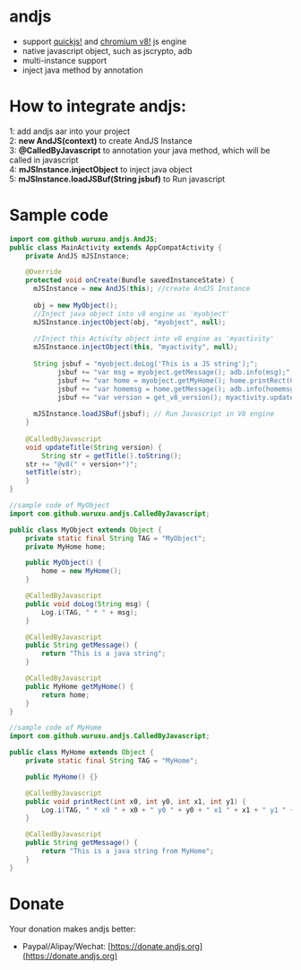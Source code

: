 # andjs

 - support [quickjs!](https://bellard.org/quickjs/) and [chromium v8!](https://chromium.googlesource.com/v8/) js engine 
 - native javascript object, such as jscrypto, adb
 - multi-instance support
 - inject java method by annotation
 

# How to integrate andjs:         
1: add andjs aar into your project                 
2: **new AndJS(context)** to create AndJS Instance              
3: **@CalledByJavascript** to annotation your java method, which will be called in javascript              
4: **mJSInstance.injectObject** to inject java object             
5: **mJSInstance.loadJSBuf(String jsbuf)** to Run javascript             

# Sample code 
```java
import com.github.wuruxu.andjs.AndJS;
public class MainActivity extends AppCompatActivity {
    private AndJS mJSInstance;

    @Override
    protected void onCreate(Bundle savedInstanceState) {
      mJSInstance = new AndJS(this); //create AndJS Instance
      
      obj = new MyObject();
      //Inject java object into v8 engine as 'myobject'
      mJSInstance.injectObject(obj, "myobject", null);
      
      //Inject this Activity object into v8 engine as 'myactivity'
      mJSInstance.injectObject(this, "myactivity", null);
      
      String jsbuf = "myobject.doLog('This is a JS string');";
			jsbuf += "var msg = myobject.getMessage(); adb.info(msg);";
			jsbuf += "var home = myobject.getMyHome(); home.printRect(0, 0, 512, 512);";
			jsbuf += "var homemsg = home.getMessage(); adb.info(homemsg);";
			jsbuf += "var version = get_v8_version(); myactivity.updateTitle(version);";
        
      mJSInstance.loadJSBuf(jsbuf); // Run Javascript in V8 engine
    }
    
    @CalledByJavascript
    void updateTitle(String version) {
    	String str = getTitle().toString();
	str += "@v8(" + version+")";
	setTitle(str);
    }
}

//sample code of MyObject
import com.github.wuruxu.andjs.CalledByJavascript;

public class MyObject extends Object {
	private static final String TAG = "MyObject";
	private MyHome home;

	public MyObject() {
		home = new MyHome();
	}

	@CalledByJavascript
	public void doLog(String msg) {
		Log.i(TAG, " * " + msg);
	}

	@CalledByJavascript
	public String getMessage() {
		return "This is a java string";
	}

	@CalledByJavascript
	public MyHome getMyHome() {
		return home;
	}
}

//sample code of MyHome
import com.github.wuruxu.andjs.CalledByJavascript;

public class MyHome extends Object {
	private static final String TAG = "MyHome";

	public MyHome() {}

	@CalledByJavascript
	public void printRect(int x0, int y0, int x1, int y1) {
		Log.i(TAG, " * x0 " + x0 + " y0 " + y0 + " x1 " + x1 + " y1 " + y1);
	}

	@CalledByJavascript
	public String getMessage() {
		return "This is a java string from MyHome";
	}
}
```
# Donate    
Your donation makes andjs better:
  *  Paypal/Alipay/Wechat: [https://donate.andjs.org](https://donate.andjs.org)          
